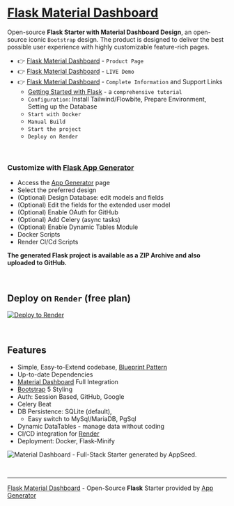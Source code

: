 # [Flask Material Dashboard](https://app-generator.dev/product/material-dashboard/flask/)

Open-source **Flask Starter with Material Dashboard Design**, an open-source iconic `Bootstrap` design.
The product is designed to deliver the best possible user experience with highly customizable feature-rich pages. 

- 👉 [Flask Material Dashboard](https://app-generator.dev/product/material-dashboard/flask/) - `Product Page`
- 👉 [Flask Material Dashboard](https://flask-material.onrender.com/) - `LIVE Demo` 
- 👉 [Flask Material Dashboard](https://app-generator.dev/docs/products/flask/material-dashboard/index.html) - `Complete Information` and Support Links
  - [Getting Started with Flask](https://app-generator.dev/docs/technologies/flask/index.html) - a `comprehensive tutorial`
  - `Configuration`: Install Tailwind/Flowbite, Prepare Environment, Setting up the Database 
  - `Start with Docker`
  - `Manual Build`
  - `Start the project`
  - `Deploy on Render`

<br />

### Customize with [Flask App Generator](https://app-generator.dev/tools/flask-generator/)

- Access the [App Generator](https://app-generator.dev/tools/flask-generator/) page
- Select the preferred design
- (Optional) Design Database: edit models and fields
- (Optional) Edit the fields for the extended user model
- (Optional) Enable OAuth for GitHub
- (Optional) Add Celery (async tasks)
- (Optional) Enable Dynamic Tables Module
- Docker Scripts
- Render CI/Cd Scripts

**The generated Flask project is available as a ZIP Archive and also uploaded to GitHub.**

<br />

## Deploy on `Render` (free plan)

[![Deploy to Render](https://render.com/images/deploy-to-render-button.svg)](https://render.com/deploy)

<br />

## Features

- Simple, Easy-to-Extend codebase, [Blueprint Pattern](https://app-generator.dev/blog/flask-blueprints-a-developers-guide/)
- Up-to-date Dependencies
- [Material Dashboard](https://app-generator.dev/docs/templates/bootstrap/material-dashboard.html) Full Integration
- [Bootstrap](https://app-generator.dev/docs/templates/bootstrap/index.html) 5 Styling
- Auth: Session Based, GitHub, Google
- Celery Beat 
- DB Persistence: SQLite (default), 
  - Easy switch to MySql/MariaDB, PgSql
- Dynamic DataTables - manage data without coding
- CI/CD integration for [Render](https://app-generator.dev/docs/deployment/render/index.html)
- Deployment: Docker, Flask-Minify

![Material Dashboard - Full-Stack Starter generated by AppSeed.](https://github.com/user-attachments/assets/2c84a3fa-347b-4fb7-9dc6-e5d3459f582e)

<br />

---
[Flask Material Dashboard](https://app-generator.dev/product/material-dashboard/flask/) - Open-Source **Flask** Starter provided by [App Generator](https://app-generator.dev)
